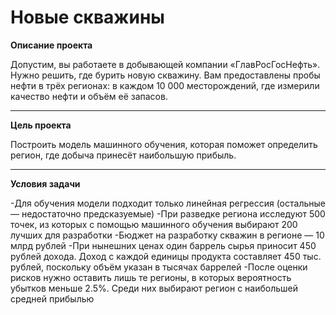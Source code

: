 # Новые скважины

**Описание проекта**

Допустим, вы работаете в добывающей компании «ГлавРосГосНефть». Нужно решить, где бурить новую скважину. Вам предоставлены пробы нефти в трёх регионах: в каждом 10 000 месторождений, где измерили качество нефти и объём её запасов.

---
**Цель проекта**

Построить модель машинного обучения, которая поможет определить регион, где добыча принесёт наибольшую прибыль.

---
**Условия задачи**

-Для обучения модели подходит только линейная регрессия (остальные — недостаточно предсказуемые)
-При разведке региона исследуют 500 точек, из которых с помощью машинного обучения выбирают 200 лучших для разработки
-Бюджет на разработку скважин в регионе — 10 млрд рублей
-При нынешних ценах один баррель сырья приносит 450 рублей дохода. Доход с каждой единицы продукта составляет 450 тыс. рублей, поскольку объём указан в тысячах баррелей
-После оценки рисков нужно оставить лишь те регионы, в которых вероятность убытков меньше 2.5%. Среди них выбирают регион с наибольшей средней прибылью
